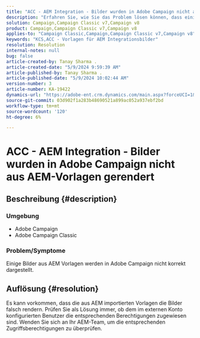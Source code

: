 ```yaml
---
title: "ACC - AEM Integration - Bilder wurden in Adobe Campaign nicht aus AEM-Vorlagen gerendert."
description: "Erfahren Sie, wie Sie das Problem lösen können, dass einige Bilder aus Adobe Experience Manager (AEM)-Vorlagen in Adobe Campaign nicht korrekt dargestellt werden."
solution: Campaign,Campaign Classic v7,Campaign v8
product: Campaign,Campaign Classic v7,Campaign v8
applies-to: "Campaign Classic,Campaign,Campaign Classic v7,Campaign v8"
keywords: "KCS,ACC - Vorlagen für AEM Integrationsbilder"
resolution: Resolution
internal-notes: null
bug: false
article-created-by: Tanay Sharma .
article-created-date: "5/9/2024 9:59:39 AM"
article-published-by: Tanay Sharma .
article-published-date: "5/9/2024 10:02:44 AM"
version-number: 3
article-number: KA-19422
dynamics-url: "https://adobe-ent.crm.dynamics.com/main.aspx?forceUCI=1&pagetype=entityrecord&etn=knowledgearticle&id=99102ad9-ea0d-ef11-9f8a-6045bd0201f5"
source-git-commit: 03d902f1a283b48690521a899ac052a937ebf2bd
workflow-type: tm+mt
source-wordcount: '120'
ht-degree: 6%

---
```


# ACC - AEM Integration - Bilder wurden in Adobe Campaign nicht aus AEM-Vorlagen gerendert

## Beschreibung {#description}


### Umgebung

- Adobe Campaign
- Adobe Campaign Classic


### Problem/Symptome

Einige Bilder aus AEM Vorlagen werden in Adobe Campaign nicht korrekt dargestellt.


## Auflösung {#resolution}


Es kann vorkommen, dass die aus AEM importierten Vorlagen die Bilder falsch rendern. Prüfen Sie als Lösung immer, ob dem im externen Konto konfigurierten Benutzer die entsprechenden Berechtigungen zugewiesen sind. Wenden Sie sich an Ihr AEM-Team, um die entsprechenden Zugriffsberechtigungen zu überprüfen.
